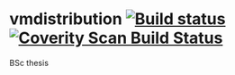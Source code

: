 # vmdistribution  [![Build status](https://travis-ci.org/cvswarrior/vmdistribution.svg?branch=master)](https://travis-ci.org/cvswarrior/vmdistribution) [![Coverity Scan Build Status](https://scan.coverity.com/projects/7061/badge.svg)](https://scan.coverity.com/projects/cvswarrior-vmdistribution)


BSc thesis
